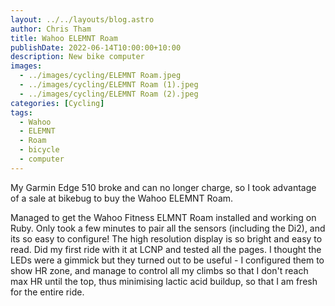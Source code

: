 ```yaml
---
layout: ../../layouts/blog.astro
author: Chris Tham
title: Wahoo ELEMNT Roam
publishDate: 2022-06-14T10:00:00+10:00
description: New bike computer
images:
  - ../images/cycling/ELEMNT Roam.jpeg
  - ../images/cycling/ELEMNT Roam (1).jpeg
  - ../images/cycling/ELEMNT Roam (2).jpeg
categories: [Cycling]
tags:
  - Wahoo
  - ELEMNT
  - Roam
  - bicycle
  - computer
---
```


My Garmin Edge 510 broke and can no longer charge, so I took advantage of a
sale at bikebug to buy the Wahoo ELEMNT Roam.

Managed to get the Wahoo Fitness ELMNT Roam installed and working on Ruby. Only took a few minutes to pair all the sensors (including the Di2), and its so easy to configure! The high resolution display is so bright and easy to read. Did my first ride with it at LCNP and tested all the pages. I thought the LEDs were a gimmick but they turned out to be useful - I configured them to show HR zone, and manage to control all my climbs so that I don't reach max HR until the top, thus minimising lactic acid buildup, so that I am fresh for the entire ride.